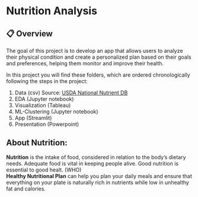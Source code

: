 # Nutrition Analysis
## 📋 Overview
The goal of this project is to develop an app that allows users to analyze their physical condition and create a personalized plan based on their goals and preferences, helping them monitor and improve their health. 

In this project you will find these folders, which are ordered chronologically following the steps in the project:
 
1. Data (csv) Source: [USDA National Nutrient DB](https://data.world/craigkelly/usda-national-nutrient-db)
2. EDA (Jupyter notebook)
3. Visualization (Tableau)
4. ML-Clustering (Jupyter notebook)
5. App (Streamlit)
6. Presentation (Powerpoint)

## About Nutrition:
**Nutrition**  is the intake of food, considered in relation to the body’s dietary needs. Adequate food is vital in keeping people alive. Good nutrition is essential to good healt. (WHO)   
**Healthy Nutritional Plan** can help you plan your daily meals and ensure that everything on your plate is naturally rich in nutrients while low in unhealthy fat and calories.
